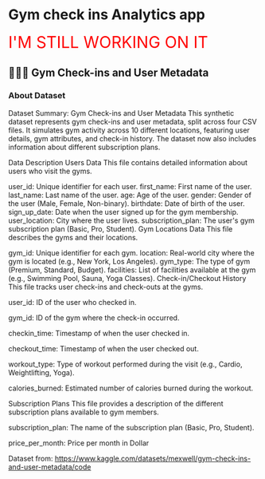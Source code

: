 # Gym check ins Analytics app

<font color="red" size="6">I'M STILL WORKING ON IT</font>

## 🏋🏽‍♀️ Gym Check-ins and User Metadata

### About Dataset

Dataset Summary: Gym Check-ins and User Metadata
This synthetic dataset represents gym check-ins and user metadata, split across four CSV files. It simulates gym activity across 10 different locations, featuring user details, gym attributes, and check-in history. The dataset now also includes information about different subscription plans.

Data Description
Users Data
This file contains detailed information about users who visit the gyms.

user_id: Unique identifier for each user.
first_name: First name of the user.
last_name: Last name of the user.
age: Age of the user.
gender: Gender of the user (Male, Female, Non-binary).
birthdate: Date of birth of the user.
sign_up_date: Date when the user signed up for the gym membership.
user_location: City where the user lives.
subscription_plan: The user's gym subscription plan (Basic, Pro, Student).
Gym Locations Data
This file describes the gyms and their locations.

gym_id: Unique identifier for each gym.
location: Real-world city where the gym is located (e.g., New York, Los Angeles).
gym_type: The type of gym (Premium, Standard, Budget).
facilities: List of facilities available at the gym (e.g., Swimming Pool, Sauna, Yoga Classes).
Check-in/Checkout History
This file tracks user check-ins and check-outs at the gyms.

user_id: ID of the user who checked in.

gym_id: ID of the gym where the check-in occurred.

checkin_time: Timestamp of when the user checked in.

checkout_time: Timestamp of when the user checked out.

workout_type: Type of workout performed during the visit (e.g., Cardio, Weightlifting, Yoga).

calories_burned: Estimated number of calories burned during the workout.

Subscription Plans
This file provides a description of the different subscription plans available to gym members.

subscription_plan: The name of the subscription plan (Basic, Pro, Student).

price_per_month: Price per month in Dollar

Dataset from:
https://www.kaggle.com/datasets/mexwell/gym-check-ins-and-user-metadata/code